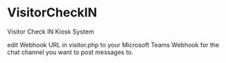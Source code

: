 # VisitorCheckIN
Visitor Check IN Kiosk System


edit Webhook URL in visitor.php to your Microsoft Teams Webhook for the chat channel you want to post messages to.

